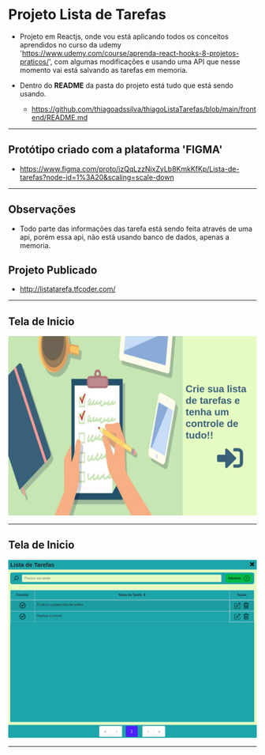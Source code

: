 # Projeto Lista de Tarefas
* Projeto em Reactjs, onde vou está aplicando todos os conceitos aprendidos no curso da udemy 'https://www.udemy.com/course/aprenda-react-hooks-8-projetos-praticos/', com algumas modificações e usando uma API que nesse momento vai está salvando as tarefas em memoria.

* Dentro do <b>README</b> da pasta do projeto está tudo que está sendo usando.
   * https://github.com/thiagoadssilva/thiagoListaTarefas/blob/main/frontend/README.md

<hr>

## Protótipo criado com a plataforma 'FIGMA'
  * https://www.figma.com/proto/jzQqLzzNjxZyLb8KmkKfKp/Lista-de-tarefas?node-id=1%3A20&scaling=scale-down

<hr/>

## Observações 
- Todo parte das informações das tarefa está sendo feita através de uma api, porém essa api, não está usando banco de dados, apenas a memoria.

## Projeto Publicado
- http://listatarefa.tfcoder.com/

<hr/>

## <b>Tela de Inicio</b> 

![Tela Principal](images/homeScreen.png)

<hr>


## <b>Tela de Inicio</b> 

![Tela Principal](images/lista.png)

<hr>
